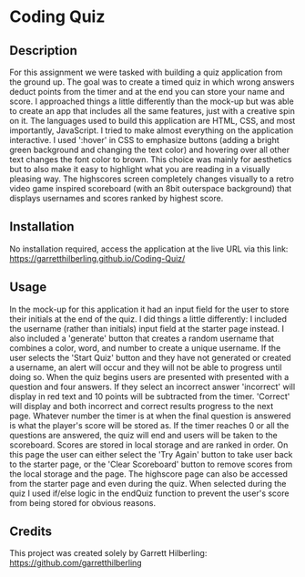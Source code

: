 # Coding Quiz

## Description
For this assignment we were tasked with building a quiz application from the ground up. The goal was to create a timed quiz in which wrong answers deduct points from the timer and at the end you can store your name and score. I approached things a little differently than the mock-up but was able to create an app that includes all the same features, just with a creative spin on it. The languages used to build this application are HTML, CSS, and most importantly, JavaScript. I tried to make almost everything on the application interactive. I used ':hover' in CSS to emphasize buttons (adding a bright green background and changing the text color) and hovering over all other text changes the font color to brown. This choice was mainly for aesthetics but to also make it easy to highlight what you are reading in a visually pleasing way. The highscores screen completely changes visually to a retro video game inspired scoreboard (with an 8bit outerspace background) that displays usernames and scores ranked by highest score.

## Installation
No installation required, access the application at the live URL via this link: https://garretthilberling.github.io/Coding-Quiz/

## Usage
In the mock-up for this application it had an input field for the user to store their initials at the end of the quiz. I did things a little differently: I included the username (rather than initials) input field at the starter page instead. I also included a 'generate' button that creates a random username that combines a color, word, and number to create a unique username. If the user selects the 'Start Quiz' button and they have not generated or created a username, an alert will occur and they will not be able to progress until doing so. When the quiz begins users are presented with presented with a question and four answers. If they select an incorrect answer 'incorrect' will display in red text and 10 points will be subtracted from the timer. 'Correct' will display and both incorrect and correct results progress to the next page. Whatever number the timer is at when the final question is answered is what the player's score will be stored as. If the timer reaches 0 or all the questions are answered, the quiz will end and users will be taken to the scoreboard. Scores are stored in local storage and are ranked in order. On this page the user can either select the 'Try Again' button to take user back to the starter page, or the 'Clear Scoreboard' button to remove scores from the local storage and the page. The highscore page can also be accessed from the starter page and even during the quiz. When selected during the quiz I used if/else logic in the endQuiz function to prevent the user's score from being stored for obvious reasons.

## Credits
This project was created solely by Garrett Hilberling: https://github.com/garretthilberling
